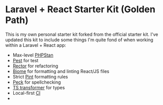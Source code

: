 # Laravel + React Starter Kit (Golden Path)

This is my own personal starter kit forked from the official starter kit. I've updated this kit to include some things
I'm quite fond of when working within a Laravel + React app:

- Max-level [PHPStan](https://phpstan.org/)
- [Pest](https://pestphp.com/) for test
- [Rector](https://github.com/rectorphp/rector) for refactoring
- [Biome](https://biomejs.dev/) for formatting and linting React/JS files
- Strict [Pint](https://github.com/nunomaduro/pint-strict-preset) formatting rules
- [Peck](https://github.com/peckphp/peck) for spellchecking
- [TS transformer](https://spatie.be/docs/typescript-transformer/v2/introduction) for types
- Local-first [CI](bin/ci)
- 

